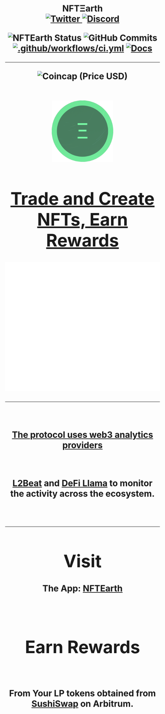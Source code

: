 <span align="center">

<h1>NFTΞarth</>
<br>
</a> 
<a href="https://twitter.com/NFTEarth_L2">
    <img src="https://img.shields.io/twitter/follow/NFTEarth_L2?label=NFTEarth&style=flat&logo=twitter&color=1DA1F2" alt="Twitter">
</a>   
<a href="https://discord.gg/56a7u3wDkX" target="_blank">
   <img alt="Discord" src="https://img.shields.io/discord/1062256160264171520?style=social&logo=discord&logoColor=7389D8&label=Discord&labelColor=6A7EC2&color=6A7EC2[Discord]">
</a>   

![NFTEarth Status](https://img.shields.io/badge/currently-building--NFTfi-brightgreen)
![GitHub Commits](https://img.shields.io/github/commit-activity/y/nftearth/marketplace-v2)
[![.github/workflows/ci.yml](https://github.com/github/gh-actions-importer/actions/workflows/ci.yml/badge.svg)](https://github.com/github/gh-actions-importer/actions/workflows/ci.yml)
<a href="https://docs.nftearth.exchange" target="_blank">
   <img alt="Docs" src="https://img.shields.io/badge/docs-Documentation-n63EKvmEjdWy0MEBdcJF?style=flat&logo=gitbook&logoColor=ffffff">
</a> 
 
---
 
![Coincap (Price USD)](https://img.shields.io/coincap/price-usd/ethereum)

<br />

<div align="center">
    <a align="center" href="https://nftearth.exchange" target="_blank">
      <img src="https://github.com/NFTEarth/documentation-nftearth/blob/main/.gitbook/assets/NFTE_Icon.png" alt="NFTEarth" height=200/>
  
# Trade and Create NFTs, Earn Rewards

![NFTEarth GitHub Metrics](/profile/metrics.svg)
 
---
  
<br />

The protocol uses web3 analytics providers 

<br>

[L2Beat](https://l2beat.com/scaling/tvl) and [DeFi Llama](https://defillama) to monitor the activity across the ecosystem. 

<br />

---

# Visit 

The App: [NFTEarth](https://nftearth.exchange)

<br />

# Earn Rewards

<br />

From Your **LP tokens** obtained from [SushiSwap](https://www.sushi.com/pool/42161:0xd2aaa8fc5c39dbe68344bc42d4513ea344e5d696) on Arbitrum.
       
<br />

</span>
